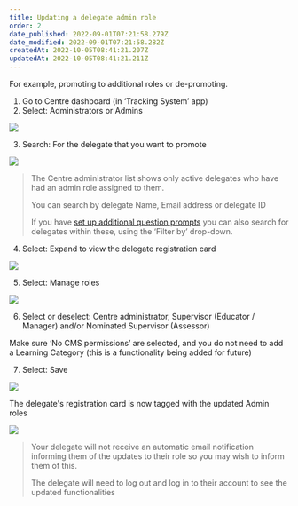 ```yaml
---
title: Updating a delegate admin role
order: 2
date_published: 2022-09-01T07:21:58.279Z
date_modified: 2022-09-01T07:21:58.282Z
createdAt: 2022-10-05T08:41:21.207Z
updatedAt: 2022-10-05T08:41:21.211Z
---
```

For example, promoting to additional roles or de-promoting.

1. Go to Centre dashboard (in ‘Tracking System’ app) 
2. Select: Administrators or Admins​

![](/img/cm-5-08-Updating.jpg)

3. Search: For the delegate that you want to promote​

![](/img/cm-5-09-Updating.jpg)

> The Centre administrator list shows only active delegates who have had an admin role assigned to them.  ​
>
> You can search by delegate ​Name, Email address or delegate ID​
>
> If you have [set up additional question prompts](/user-guide/centremanager/02-centre-management/configuring-centre-details/managing-registration-prompts) you can also search for delegates within these, using the ‘Filter by’ drop-down.​

4. Select: Expand to view the delegate registration card​

![](/img/cm-5-10-Updating.jpg)

5. Select: Manage roles​

![](/img/cm-5-11-Updating.jpg)

6. Select or deselect: Centre administrator, Supervisor (Educator / Manager) and/or Nominated Supervisor (Assessor)

Make sure ‘No CMS permissions’ are selected, and you do not need to add a Learning Category (this is a functionality being added for future)​

7. Select: Save​

![](/img/cm-5-12-Updating.jpg)

The delegate's registration card is now tagged with the updated Admin roles ​

![](/img/cm-5-13-Updating.jpg)

> Your delegate will not receive an automatic email notification informing them of the updates to their role so you may wish to inform them of this. 
>
> The delegate will need to log out and log in to their account to see the updated functionalities​​